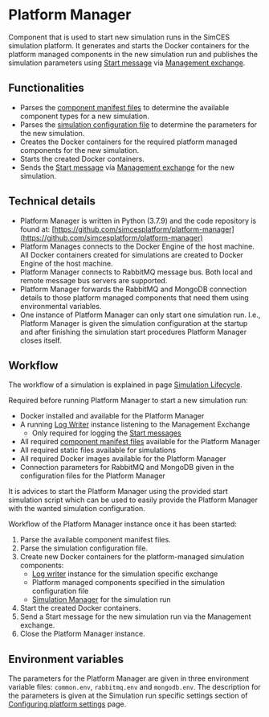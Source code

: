 # Platform Manager

Component that is used to start new simulation runs in the SimCES simulation platform.
It generates and starts the Docker containers for the platform managed components in the new simulation run and publishes the simulation parameters using [Start message](core_msg-start.md) via [Management exchange](core_exchange-mgmt.md).

## Functionalities

- Parses the [component manifest files](core_component-manifest.md) to determine the available component types for a new simulation.
- Parses the [simulation configuration file](core_start-simulation.md#simulation-configuration-file-specification) to determine the parameters for the new simulation.
- Creates the Docker containers for the required platform managed components for the new simulation.
- Starts the created Docker containers.
- Sends the [Start message](core_msg-start.md) via [Management exchange](core_exchange-mgmt.md) for the new simulation.

## Technical details

- Platform Manager is written in Python (3.7.9) and the code repository is found at: [https://github.com/simcesplatform/platform-manager](https://github.com/simcesplatform/platform-manager)
- Platform Manages connects to the Docker Engine of the host machine. All Docker containers created for simulations are created to Docker Engine of the host machine.
- Platform Manager connects to RabbitMQ message bus. Both local and remote message bus servers are supported.
- Platform Manager forwards the RabbitMQ and MongoDB connection details to those platform managed components that need them using environmental variables.
- One instance of Platform Manager can only start one simulation run. I.e., Platform Manager is given the simulation configuration at the startup and after finishing the simulation start procedures Platform Manager closes itself.

## Workflow

The workflow of a simulation is explained in page [Simulation Lifecycle](core_lifecycle.md).

Required before running Platform Manager to start a new simulation run:

- Docker installed and available for the Platform Manager
- A running [Log Writer](core_logwriter.md) instance listening to the Management Exchange
    - Only required for logging the [Start messages](core_msg-start.md)
- All required [component manifest files](core_component-manifest.md) available for the Platform Manager
- All required static files available for simulations
- All required Docker images available for the Platform Manager
- Connection parameters for RabbitMQ and MongoDB given in the configuration files for the Platform Manager

It is advices to start the Platform Manager using the provided start simulation script which can be used to easily provide the Platform Manager with the wanted simulation configuration.

Workflow of the Platform Manager instance once it has been started:

1. Parse the available component manifest files.
2. Parse the simulation configuration file.
3. Create new Docker containers for the platform-managed simulation components:
    - [Log writer](core_logwriter.md) instance for the simulation specific exchange
    - Platform managed components specified in the simulation configuration file
    - [Simulation Manager](core_simulationmanager.md) for the simulation run
4. Start the created Docker containers.
5. Send a Start message for the new simulation run via the Management exchange.
6. Close the Platform Manager instance.

## Environment variables

The parameters for the Platform Manager are given in three environment variable files: `common.env`, `rabbitmq.env` and `mongodb.env`. The description for the parameters is given at the Simulation run specific settings section of [Configuring platform settings](core_platform-settings.md#simulation-run-specific-settings) page.
